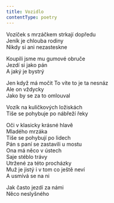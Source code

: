 ```yaml
---
title: Vozidlo
contentType: poetry
---
```


<section>

Vozíček s mrzáčkem strkají dopředu  
Jeník je chlouba rodiny  
Nikdy si ani nezasteskne

Koupili jsme mu gumové obruče  
Jezdí si jako pán  
A jaký je bystrý

Jen když má močit To víte to je ta nesnáz  
Ale on vždycky  
Jako by se za to omlouval

Vozík na kuličkových ložiskách  
Tiše se pohybuje po nábřeží řeky

Oči v klasicky krásné hlavě  
Mladého mrzáka  
Tiše se pohybují po lidech  
Pán s paní se zastavili u mostu  
Ona má něco v ústech  
Saje stéblo trávy  
Utržené za této procházky  
Muž je jistý i v tom co ještě neví  
A usmívá se na ni

Jak často jezdí za námi  
Něco neslyšného

</section>
